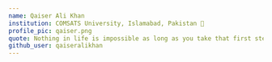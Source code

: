 ```yaml
---
name: Qaiser Ali Khan
institution: COMSATS University, Islamabad, Pakistan 🚩 
profile_pic: qaiser.png 
quote: Nothing in life is impossible as long as you take that first step.
github_user: qaiseralikhan
---
```

